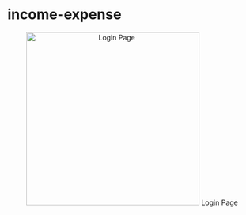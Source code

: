 # income-expense


<p align="center">
  <img src="https://github.com/z0l0git/income-expense/assets/143938159/1d900807-0d6f-4942-a2ca-253ff21ca819" width="350" title="Login Page">
  <span>Login Page</span>

</p>
